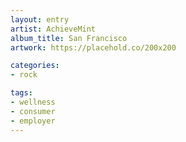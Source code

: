 ```yaml
---
layout: entry
artist: AchieveMint
album_title: San Francisco
artwork: https://placehold.co/200x200

categories:
- rock

tags:
- wellness
- consumer
- employer
---
```

